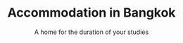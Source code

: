 ---
menu:
    main:
        name: Accommodation in Bangkok
        weight: 6
        parent: Courses
banner: apartment.jpg
title: Accommodation in Bangkok
subtitle: A home for the duration of your studies
textSection: |-
    People studying at RTL choose to stay in a variety of places. This includes hotels, renting a condominium and some long-term residents have even decided to buy a house or a condo in Thailand.

    Most people prefer to rent a condominium or a house because it is significantly cheaper than staying in a hotel or AirBnb. However, it can be difficult to find a furnished condominium to rent in Thailand if you are staying for less than a year or don't have a work permit.
    
    If you find it challenging to find a place to stay, do not hesitate to contact our partner real estate agent. She will help you to find a condominium or house that is suitable for your budget and within a reasonable distance from the school. Rental contracts are provided in English and Thai.

agentSectionTitle: How to find a home in Bangkok
agentText: |-
    ### Step 1
    Make a short list of what you want from your home:  a budget, when you want to move in, type of house, facilities you are interested in such as a gym, a sauna, a swimming pool, a helicopter pad and/or a co-working space and any services nearby such as a market, shopping mall or IMAX.
    ### Step 2
    Send your list to our partner Nuis on WhatsApp using [this link](https://wa.me/66616424479) or on Line using [this link.](https://line.me/ti/p/0k2_j2Cw2_)
    ### Step 3
    Nuis will start looking for a home for you and contact you with suggestions matching your criteria. You will be throwing a housewarming party in no time at all!
agents:
    - portrait: nuis.jpg
      name: Khun Nuis
      title: Helps people find homes
      phone: +66 61-642-4479
      line: https://line.me/ti/p/0k2_j2Cw2_
      whatsapp: https://wa.me/66616424479
housingExamples:
    - name: Condominium near Phahonyothin 34
      price: 12 500 - 17 000 baht / month
      images:
        - src: elio-condo-1.jpg
        - src: elio-condo-2.jpg
        - src: elio-condo-3.jpg
        - src: elio-condo-4.jpg
        - src: elio-condo-6.jpg
        - src: elio-condo-8.jpg
      features:
        - text: Completed in 2019
        - text: Size 24.71 m²
        - text: Fully furnished
        - text: Lift
        - text: Steam room
        - text: Swimming pool
        - text: Gym
        - text: Park
        - text: Guards
        - text: CCTV
        - text: Parking
        - text: Shuttle service
    - name: Condominium in Silom
      price: 35 000 - 40 000 baht / month
      images:
        - src: theaddress-1.jpg
        - src: theaddress-2.jpg
        - src: theaddress-3.jpg
        - src: theaddress-4.jpg
        - src: theaddress-5.jpg
        - src: theaddress-6.jpg
      features:
        - text: Completed in 2012
        - text: Size 46.5 m²
        - text: Fully furnished
        - text: 40 floors
        - text: Lift
        - text: Sauna
        - text: Swimming pool
        - text: Sky gym
        - text: Sky garden
        - text: Meeting room
        - text: Guards
        - text: CCTV
        - text: Parking
---